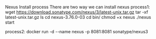 Nexus Install process
There are two way we can install nexus
process1:
  wget https://download.sonatype.com/nexus/3/latest-unix.tar.gz
  tar -xf latest-unix.tar.gz
  ls
  cd nexus-3.76.0-03
  cd bin/
  chmod +x nexus
  ./nexus start

process2:
  docker run -d --name nexus -p 8081:8081 sonatype/nexus3
  
